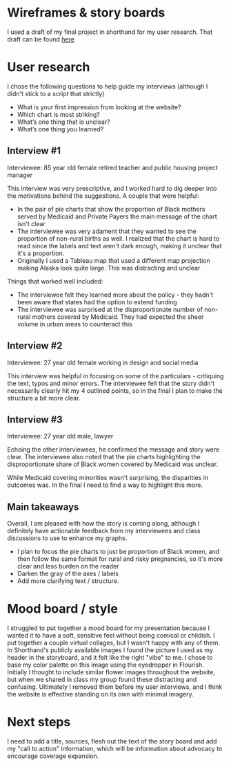 # Wireframes & story boards
I used a draft of my final project in shorthand for my user research.  That draft can be found [here](/https://preview.shorthand.com/rHTAaLvK4tVfFzv3)

# User research
I chose the following questions to help guide my interviews (although I didn't stick to a script that strictly)
- What is your first impression from looking at the website?
- Which chart is most striking?
- What’s one thing that is unclear?
- What’s one thing you learned?

## Interview #1
Interviewee: 85 year old female retired teacher and public housing project manager

This interview was very prescriptive, and I worked hard to dig deeper into the motivations behind the suggestions.  A couple that were helpful:
- In the pair of pie charts that show the proportion of Black mothers served by Medicaid and Private Payers the main message of the chart isn't clear
- The interviewee was very adament that they wanted to see the proportion of non-rural births as well.  I realized that the chart is hard to read since the labels and text aren't dark enough, making it unclear that it's a proportion. 
- Originally I used a Tableau map that used a different map projection making Alaska look quite large.  This was distracting and unclear

Things that worked well included:
- The interviewee felt they learned more about the policy - they hadn't been aware that states had the option to extend funding
- The interviewee was surprised at the disproportionate number of non-rural mothers covered by Medicaid.  They had expected the sheer volume in urban areas to counteract this

## Interview #2
Interviewee: 27 year old female working in design and social media

This interview was helpful in focusing on some of the particulars - critiquing the text, typos and minor errors.  The interviewee felt that the story didn't necessarily clearly hit my 4 outlined points, so in the final I plan to make the structure a bit more clear.

## Interview #3
Interviewee: 27 year old male, lawyer

Echoing the other interviewees, he confirmed the message and story were clear. The interviewee also noted that the pie charts highlighting the disproportionate share of Black women covered by Medicaid was unclear.  

While Medicaid covering minorities wasn't surprising, the disparities in outcomes was.  In the final I need to find a way to highlight this more.

## Main takeaways
Overall, I am pleased with how the story is coming along, although I definitely have actionable feedback from my interviewees and class discussions to use to enhance my graphs.
- I plan to focus the pie charts to just be proportion of Black women, and then follow the same format for rural and risky pregnancies, so it's more clear and less burden on the reader
- Darken the gray of the axes / labels
- Add more clarifying text / structure.


# Mood board / style
I struggled to put together a mood board for my presentation because I wanted it to have a soft, sensitive feel without being comical or childish.  I put together a couple virtual collages, but I wasn't happy with any of them.  In Shorthand's publicly available images I found the picture I used as my header in the storyboard, and it felt like the right "vibe" to me.  I chose to base my color palette on this image using the eyedropper in Flourish.
Initially I thought to include similar flower images throughout the website, but when we shared in class my group found these distracting and confusing.  Ultimately I removed them before my user interviews, and I think the website is effective standing on its own with minimal imagery.

# Next steps
I need to add a title, sources, flesh out the text of the story board and add my "call to action" information, which will be information about advocacy to encourage coverage expansion.


